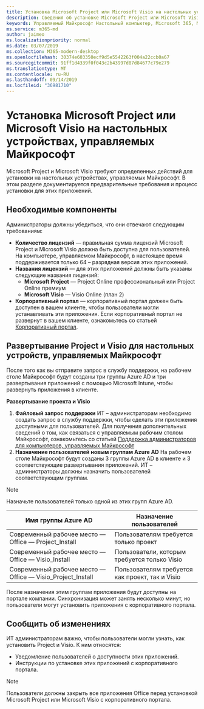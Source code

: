 ```yaml
---
title: Установка Microsoft Project или Microsoft Visio на настольных устройствах, управляемых Майкрософт
description: Сведения об установке Microsoft Project или Microsoft Visio на настольных устройствах, управляемых Майкрософт
keywords: Управляемый Майкрософт Настольный компьютер, Microsoft 365, Microsoft Project, Microsoft Visio
ms.service: m365-md
author: jaimeo
ms.localizationpriority: normal
ms.date: 03/07/2019
ms.collection: M365-modern-desktop
ms.openlocfilehash: 30374e603350ecf9d5e5542263f004a22ccb0a67
ms.sourcegitcommit: 91ff1d4339f0f043c2b43997d87d84677c79e279
ms.translationtype: MT
ms.contentlocale: ru-RU
ms.lasthandoff: 09/14/2019
ms.locfileid: "36981710"
---
```

# <a name="install-microsoft-project-or-microsoft-visio-on-microsoft-managed-desktop-devices"></a>Установка Microsoft Project или Microsoft Visio на настольных устройствах, управляемых Майкрософт

Microsoft Project и Microsoft Visio требуют определенных действий для установки на настольных устройствах, управляемых Майкрософт. В этом разделе документируется предварительные требования и процесс установки для этих приложений.

## <a name="prerequisites"></a>Необходимые компоненты

Администраторы должны убедиться, что они отвечают следующим требованиям:
- **Количество лицензий** — правильная сумма лицензий Microsoft Project и Microsoft Visio должна быть доступна для пользователей. На компьютере, управляемом Майкрософт, в настоящее время поддерживается только 64 – разрядная версия этих приложений. 
- **Названия лицензий** — для этих приложений должны быть указаны следующие названия лицензий:
    - **Microsoft Project** — Project Online профессиональный или Project Online премиум
    - **Microsoft Visio** — Visio Online (план 2)
- **Корпоративный портал** — корпоративный портал должен быть доступен в вашем клиенте, чтобы пользователи могли устанавливать эти приложения. Если корпоративный портал не развернут в вашем клиенте, ознакомьтесь со статьей [Корпоративный портал](company-portal.md).

## <a name="deploy-project-and-visio-for-microsoft-managed-desktop-devices"></a>Развертывание Project и Visio для настольных устройств, управляемых Майкрософт
После того как вы отправите запрос в службу поддержки, на рабочем столе Майкрософт будут созданы три группы Azure AD и три развертывания приложений с помощью Microsoft Intune, чтобы развернуть приложения в клиенте.  

**Развертывание проекта и Visio**
1. **Файловый запрос поддержки** ИТ – администраторам необходимо создать запрос в службу поддержки, чтобы сделать эти приложения доступными для пользователей. Для получения дополнительных сведений о том, как связаться с управляемым рабочим столом Майкрософт, ознакомьтесь со статьей [Поддержка администраторов для компьютеров, управляемых Майкрософт](../working-with-managed-desktop/admin-support.md)
2. **Назначение пользователей новым группам Azure AD** На рабочем столе Майкрософт будут созданы 3 группы Azure AD в клиенте и 3 соответствующие развертывания приложений. ИТ – администраторы должны назначить пользователей соответствующим группам.

>[!NOTE]
>Назначьте пользователей только одной из этих групп Azure AD. 

Имя группы Azure AD | Назначение пользователей   
 --- | ---
Современный рабочее место — Office — Project_Install | Пользователям требуется только проект
Современный рабочее место — Office — Visio_Install | Пользователи, которым требуется только Visio
Современный рабочее место — Office — Visio_Project_Install | Пользователям требуется как проект, так и Visio

После назначения этим группам приложения будут доступны на портале компании. Синхронизация может занять несколько минут, но пользователи могут установить приложения с корпоративного портала. 

## <a name="communicate-changes"></a>Сообщить об изменениях
ИТ администраторам важно, чтобы пользователи могли узнать, как установить Project и Visio. К ним относятся: 
- Уведомление пользователей о доступности этих приложений. 
- Инструкции по установке этих приложений с корпоративного портала.

>[!NOTE]
>Пользователи должны закрыть все приложения Office перед установкой Microsoft Project или Microsoft Visio с корпоративного портала. 
